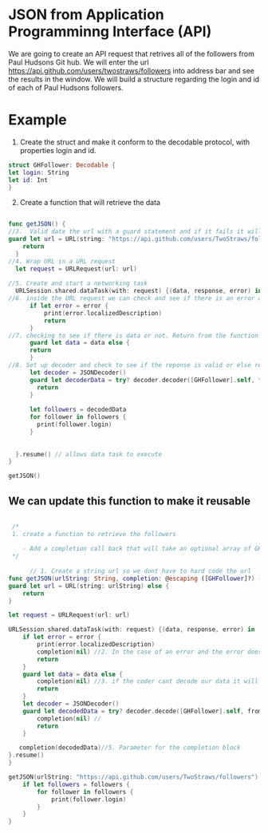 # JSON from Application Programminng Interface (API)

We are going to create an API request that retrives all of the followers from Paul Hudsons Git hub.
We will enter the url https://api.github.com/users/twostraws/followers into address bar and see the results
in the window. We will build a structure regarding the login and id of each of Paul Hudsons followers.

# Example 
1. Create the struct and make it conform to the decodable protocol, with properties login and id.

``` swift
struct GHFollower: Decodable {
let login: String
let id: Int
}
```

2. Create a function that will retrieve the data
  
  ``` swift

func getJSON() {  
//3.  Valid date the url with a guard statement and if it fails it will exit the function
guard let url = URL(string: "https://api.github.com/users/TwoStraws/followers") else {
      return
    }
//4. Wrap URL in a URL request
    let request = URLRequest(url: url)
    
//5. Create and start a networking task
    URLSession.shared.dataTask(with: request) {(data, response, error) in
//6. inside the URL request we can check and see if there is an error and if there is print it or return the function doing nothing.
        if let error = error {
            print(error.localizedDescription)
            return
        }
//7. checking to see if there is data or not. Return from the function if there is no data.
        guard let data = data else {
        return
        }
//8. Set up decoder and check to see if the reponse is valid or else return
        let decoder = JSONDecoder()
        guard let decoderData = try? decoder.decoder([GHFollower].self, from: data) else {
          return
        }
        
        let followers = decodedData
        for follower in followers {
          print(follower.login)
        }
        
        
    }.resume() // allows data task to execute
 }
 
 getJSON()
 
 ```
 
## We can update this function to make it reusable
``` swift
 
 /*
 1. create a function to retrieve the followers
    
    - Add a completion call back that will take an optional array of GHFollower and return void
 */
 
      // 1. Create a string url so we dont have to hard code the url
func getJSON(urlString: String, completion: @escaping ([GHFollower]?) -> Void) {
guard let url = URL(string: urlString) else {
    return
}

let request = URLRequest(url: url)

URLSession.shared.dataTask(with: request) {(data, response, error) in
    if let error = error {
        print(error.localizedDescription)
        completion(nil) //2. In the case of an error and the error doesnt exist completion will use nil as an array of GHFollower. This is why the [GHFollower]? is an optional.
        return
    }
    guard let data = data else {
        completion(nil) //3. if the coder cant decode our data it will use nil
        return
    }
    let decoder = JSONDecoder()
    guard let decodedData = try? decoder.decode([GHFollower].self, from: data) else {
        completion(nil) //
        return
    }

   completion(decodedData)//5. Parameter for the completion block
}.resume()
}

getJSON(urlString: "https://api.github.com/users/TwoStraws/followers") { (followers) in
    if let followers = followers {
        for follower in followers {
            print(follower.login)
        }
    }
}
 ```
